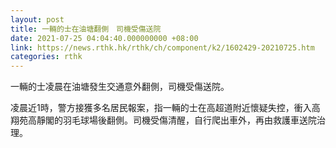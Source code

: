 ```yaml
---
layout: post
title: 一輛的士在油塘翻側　司機受傷送院
date: 2021-07-25 04:04:40.000000000 +08:00
link: https://news.rthk.hk/rthk/ch/component/k2/1602429-20210725.htm
categories: rthk
---
```


一輛的士凌晨在油塘發生交通意外翻側，司機受傷送院。

凌晨近1時，警方接獲多名居民報案，指一輛的士在高超道附近懷疑失控，衝入高翔苑高靜閣的羽毛球場後翻側。司機受傷清醒，自行爬出車外，再由救護車送院治理。
